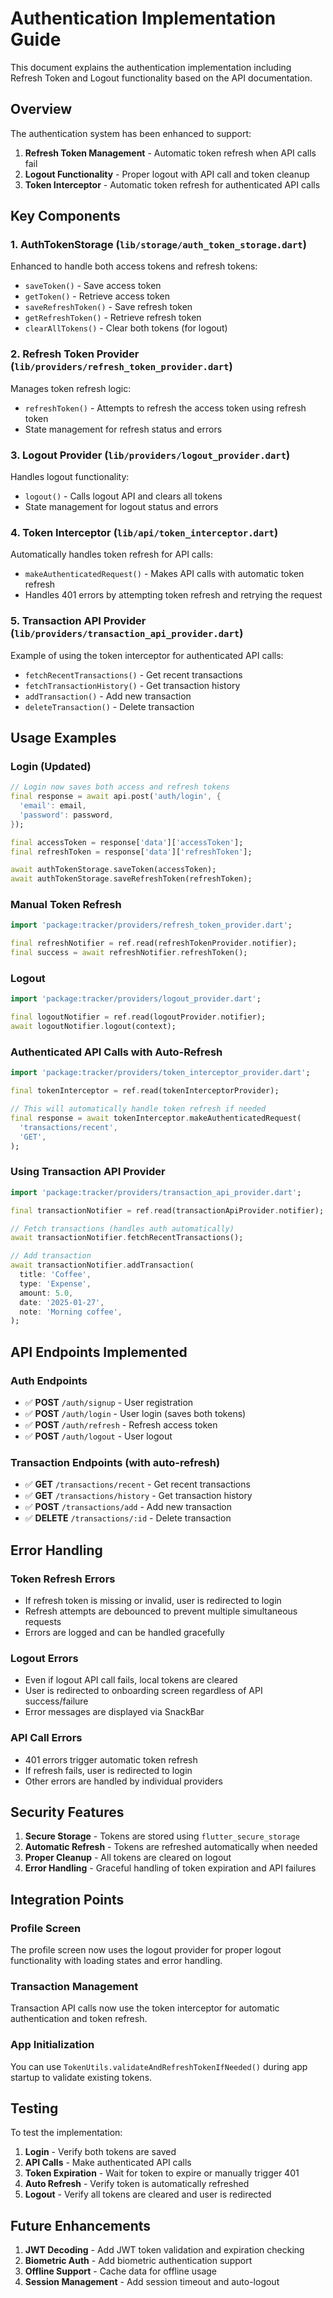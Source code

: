 # Authentication Implementation Guide

This document explains the authentication implementation including Refresh Token and Logout functionality based on the API documentation.

## Overview

The authentication system has been enhanced to support:

1. **Refresh Token Management** - Automatic token refresh when API calls fail
2. **Logout Functionality** - Proper logout with API call and token cleanup
3. **Token Interceptor** - Automatic token refresh for authenticated API calls

## Key Components

### 1. AuthTokenStorage (`lib/storage/auth_token_storage.dart`)

Enhanced to handle both access tokens and refresh tokens:

- `saveToken()` - Save access token
- `getToken()` - Retrieve access token
- `saveRefreshToken()` - Save refresh token
- `getRefreshToken()` - Retrieve refresh token
- `clearAllTokens()` - Clear both tokens (for logout)

### 2. Refresh Token Provider (`lib/providers/refresh_token_provider.dart`)

Manages token refresh logic:

- `refreshToken()` - Attempts to refresh the access token using refresh token
- State management for refresh status and errors

### 3. Logout Provider (`lib/providers/logout_provider.dart`)

Handles logout functionality:

- `logout()` - Calls logout API and clears all tokens
- State management for logout status and errors

### 4. Token Interceptor (`lib/api/token_interceptor.dart`)

Automatically handles token refresh for API calls:

- `makeAuthenticatedRequest()` - Makes API calls with automatic token refresh
- Handles 401 errors by attempting token refresh and retrying the request

### 5. Transaction API Provider (`lib/providers/transaction_api_provider.dart`)

Example of using the token interceptor for authenticated API calls:

- `fetchRecentTransactions()` - Get recent transactions
- `fetchTransactionHistory()` - Get transaction history
- `addTransaction()` - Add new transaction
- `deleteTransaction()` - Delete transaction

## Usage Examples

### Login (Updated)

```dart
// Login now saves both access and refresh tokens
final response = await api.post('auth/login', {
  'email': email,
  'password': password,
});

final accessToken = response['data']['accessToken'];
final refreshToken = response['data']['refreshToken'];

await authTokenStorage.saveToken(accessToken);
await authTokenStorage.saveRefreshToken(refreshToken);
```

### Manual Token Refresh

```dart
import 'package:tracker/providers/refresh_token_provider.dart';

final refreshNotifier = ref.read(refreshTokenProvider.notifier);
final success = await refreshNotifier.refreshToken();
```

### Logout

```dart
import 'package:tracker/providers/logout_provider.dart';

final logoutNotifier = ref.read(logoutProvider.notifier);
await logoutNotifier.logout(context);
```

### Authenticated API Calls with Auto-Refresh

```dart
import 'package:tracker/providers/token_interceptor_provider.dart';

final tokenInterceptor = ref.read(tokenInterceptorProvider);

// This will automatically handle token refresh if needed
final response = await tokenInterceptor.makeAuthenticatedRequest(
  'transactions/recent',
  'GET',
);
```

### Using Transaction API Provider

```dart
import 'package:tracker/providers/transaction_api_provider.dart';

final transactionNotifier = ref.read(transactionApiProvider.notifier);

// Fetch transactions (handles auth automatically)
await transactionNotifier.fetchRecentTransactions();

// Add transaction
await transactionNotifier.addTransaction(
  title: 'Coffee',
  type: 'Expense',
  amount: 5.0,
  date: '2025-01-27',
  note: 'Morning coffee',
);
```

## API Endpoints Implemented

### Auth Endpoints

- ✅ **POST** `/auth/signup` - User registration
- ✅ **POST** `/auth/login` - User login (saves both tokens)
- ✅ **POST** `/auth/refresh` - Refresh access token
- ✅ **POST** `/auth/logout` - User logout

### Transaction Endpoints (with auto-refresh)

- ✅ **GET** `/transactions/recent` - Get recent transactions
- ✅ **GET** `/transactions/history` - Get transaction history
- ✅ **POST** `/transactions/add` - Add new transaction
- ✅ **DELETE** `/transactions/:id` - Delete transaction

## Error Handling

### Token Refresh Errors

- If refresh token is missing or invalid, user is redirected to login
- Refresh attempts are debounced to prevent multiple simultaneous requests
- Errors are logged and can be handled gracefully

### Logout Errors

- Even if logout API call fails, local tokens are cleared
- User is redirected to onboarding screen regardless of API success/failure
- Error messages are displayed via SnackBar

### API Call Errors

- 401 errors trigger automatic token refresh
- If refresh fails, user is redirected to login
- Other errors are handled by individual providers

## Security Features

1. **Secure Storage** - Tokens are stored using `flutter_secure_storage`
2. **Automatic Refresh** - Tokens are refreshed automatically when needed
3. **Proper Cleanup** - All tokens are cleared on logout
4. **Error Handling** - Graceful handling of token expiration and API failures

## Integration Points

### Profile Screen

The profile screen now uses the logout provider for proper logout functionality with loading states and error handling.

### Transaction Management

Transaction API calls now use the token interceptor for automatic authentication and token refresh.

### App Initialization

You can use `TokenUtils.validateAndRefreshTokenIfNeeded()` during app startup to validate existing tokens.

## Testing

To test the implementation:

1. **Login** - Verify both tokens are saved
2. **API Calls** - Make authenticated API calls
3. **Token Expiration** - Wait for token to expire or manually trigger 401
4. **Auto Refresh** - Verify token is automatically refreshed
5. **Logout** - Verify all tokens are cleared and user is redirected

## Future Enhancements

1. **JWT Decoding** - Add JWT token validation and expiration checking
2. **Biometric Auth** - Add biometric authentication support
3. **Offline Support** - Cache data for offline usage
4. **Session Management** - Add session timeout and auto-logout
